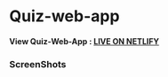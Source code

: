# Quiz-web-app
#### View Quiz-Web-App : [LIVE ON NETLIFY](https://quizweb0app.netlify.app/)
### ScreenShots
[](/screen%20shots/Screenshot%202021-04-24%20155844.png)